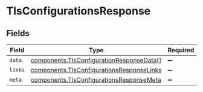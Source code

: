 # TlsConfigurationsResponse


## Fields

| Field                                                                                              | Type                                                                                               | Required                                                                                           | Description                                                                                        |
| -------------------------------------------------------------------------------------------------- | -------------------------------------------------------------------------------------------------- | -------------------------------------------------------------------------------------------------- | -------------------------------------------------------------------------------------------------- |
| `data`                                                                                             | [components.TlsConfigurationResponseData](../../models/shared/tlsconfigurationresponsedata.md)[]   | :heavy_minus_sign:                                                                                 | N/A                                                                                                |
| `links`                                                                                            | [components.TlsConfigurationsResponseLinks](../../models/shared/tlsconfigurationsresponselinks.md) | :heavy_minus_sign:                                                                                 | N/A                                                                                                |
| `meta`                                                                                             | [components.TlsConfigurationsResponseMeta](../../models/shared/tlsconfigurationsresponsemeta.md)   | :heavy_minus_sign:                                                                                 | N/A                                                                                                |